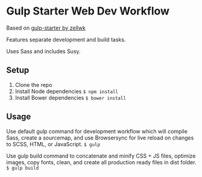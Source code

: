 # Gulp Starter Web Dev Workflow

Based on [gulp-starter by zellwk](https://github.com/zellwk/gulp-starter-csstricks)

Features separate development and build tasks. 

Uses Sass and includes Susy.

## Setup

1. Clone the repo
2. Install Node dependencies
`$ npm install`
3. Install Bower dependencies
`$ bower install`

## Usage

Use default gulp command for development workflow which will compile Sass, create a sourcemap, and use Browsersync for live reload on changes to SCSS, HTML, or JavaScript.
`$ gulp`

Use gulp build command to concatenate and minify CSS + JS files, optimize images, copy fonts, clean, and create all production ready files in dist folder.
`$ gulp build`